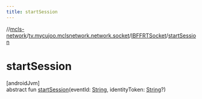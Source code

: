 ```yaml
---
title: startSession
---
```

//[mcls-network](../../../index.html)/[tv.mycujoo.mclsnetwork.network.socket](../index.html)/[IBFFRTSocket](index.html)/[startSession](start-session.html)



# startSession



[androidJvm]\
abstract fun [startSession](start-session.html)(eventId: [String](https://kotlinlang.org/api/latest/jvm/stdlib/kotlin/-string/index.html), identityToken: [String](https://kotlinlang.org/api/latest/jvm/stdlib/kotlin/-string/index.html)?)




